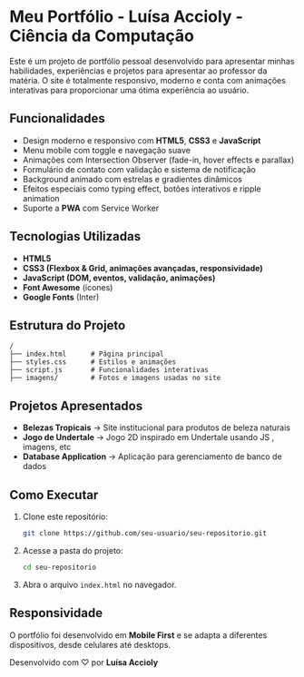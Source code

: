 # Meu Portfólio - Luísa Accioly - Ciência da Computação

Este é um projeto de portfólio pessoal desenvolvido para apresentar minhas habilidades, experiências e projetos para apresentar ao professor da matéria.
O site é totalmente responsivo, moderno e conta com animações interativas para proporcionar uma ótima experiência ao usuário.

## Funcionalidades

* Design moderno e responsivo com **HTML5**, **CSS3** e **JavaScript**
* Menu mobile com toggle e navegação suave
* Animações com Intersection Observer (fade-in, hover effects e parallax)
* Formulário de contato com validação e sistema de notificação
* Background animado com estrelas e gradientes dinâmicos
* Efeitos especiais como typing effect, botões interativos e ripple animation
* Suporte a **PWA** com Service Worker

## Tecnologias Utilizadas

* **HTML5**
* **CSS3 (Flexbox & Grid, animações avançadas, responsividade)**
* **JavaScript (DOM, eventos, validação, animações)**
* **Font Awesome** (ícones)
* **Google Fonts** (Inter)

## Estrutura do Projeto

```
/
├── index.html      # Página principal
├── styles.css      # Estilos e animações
├── script.js       # Funcionalidades interativas
├── imagens/        # Fotos e imagens usadas no site
```

## Projetos Apresentados

* **Belezas Tropicais** → Site institucional para produtos de beleza naturais
* **Jogo de Undertale** → Jogo 2D inspirado em Undertale usando JS , imagens, etc
* **Database Application** → Aplicação para gerenciamento de banco de dados

## Como Executar

1. Clone este repositório:

   ```bash
   git clone https://github.com/seu-usuario/seu-repositorio.git
   ```
2. Acesse a pasta do projeto:

   ```bash
   cd seu-repositorio
   ```
3. Abra o arquivo `index.html` no navegador.

## Responsividade

O portfólio foi desenvolvido em **Mobile First** e se adapta a diferentes dispositivos, desde celulares até desktops.

Desenvolvido com ♡ por **Luísa Accioly**
